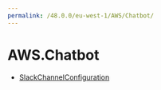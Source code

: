 ```yaml
---
permalink: /48.0.0/eu-west-1/AWS/Chatbot/
---
```


# AWS.Chatbot



* [SlackChannelConfiguration](SlackChannelConfiguration.md)